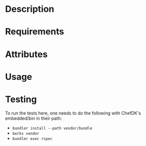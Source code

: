 Description
===========

Requirements
============

Attributes
==========

Usage
=====

Testing
=======
To run the tests here, one needs to do the following with ChefDK's embedded/bin in their path:
* `bundler install --path vendor/bundle`
* `berks vendor`
* `bundler exec rspec`
